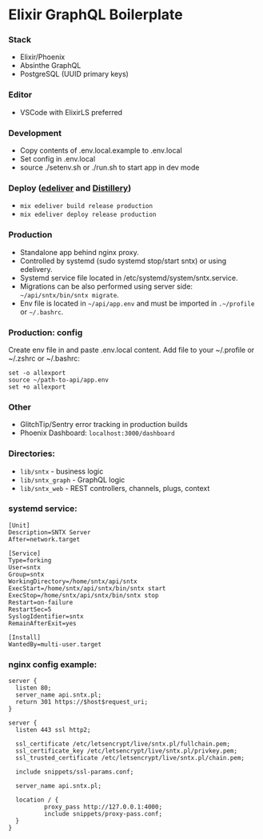 # Elixir GraphQL Boilerplate

### Stack

- Elixir/Phoenix
- Absinthe GraphQL
- PostgreSQL (UUID primary keys)

### Editor

- VSCode with ElixirLS preferred

### Development

- Copy contents of .env.local.example to .env.local
- Set config in .env.local
- source ./setenv.sh or ./run.sh to start app in dev mode

### Deploy ([edeliver](https://github.com/edeliver/edeliver) and [Distillery](https://github.com/bitwalker/distillery))

- `mix edeliver build release production`
- `mix edeliver deploy release production`

### Production

- Standalone app behind nginx proxy.
- Controlled by systemd (sudo systemd stop/start sntx) or using edelivery.
- Systemd service file located in /etc/systemd/system/sntx.service.
- Migrations can be also performed using server side: `~/api/sntx/bin/sntx migrate`.
- Env file is located in `~/api/app.env` and must be imported in `.~/profile` or `~/.bashrc`.

### Production: config

Create env file in and paste .env.local content. Add file to your ~/.profile or ~/.zshrc or ~/.bashrc:

```
set -o allexport
source ~/path-to-api/app.env
set +o allexport
```

### Other

- GlitchTip/Sentry error tracking in production builds
- Phoenix Dashboard: `localhost:3000/dashboard`

### Directories:

- `lib/sntx` - business logic
- `lib/sntx_graph` - GraphQL logic
- `lib/sntx_web` - REST controllers, channels, plugs, context

### systemd service:

```
[Unit]
Description=SNTX Server
After=network.target

[Service]
Type=forking
User=sntx
Group=sntx
WorkingDirectory=/home/sntx/api/sntx
ExecStart=/home/sntx/api/sntx/bin/sntx start
ExecStop=/home/sntx/api/sntx/bin/sntx stop
Restart=on-failure
RestartSec=5
SyslogIdentifier=sntx
RemainAfterExit=yes

[Install]
WantedBy=multi-user.target

```

### nginx config example:

```
server {
  listen 80;
  server_name api.sntx.pl;
  return 301 https://$host$request_uri;
}

server {
  listen 443 ssl http2;

  ssl_certificate /etc/letsencrypt/live/sntx.pl/fullchain.pem;
  ssl_certificate_key /etc/letsencrypt/live/sntx.pl/privkey.pem;
  ssl_trusted_certificate /etc/letsencrypt/live/sntx.pl/chain.pem;

  include snippets/ssl-params.conf;

  server_name api.sntx.pl;

  location / {
          proxy_pass http://127.0.0.1:4000;
          include snippets/proxy-pass.conf;
  }
}
